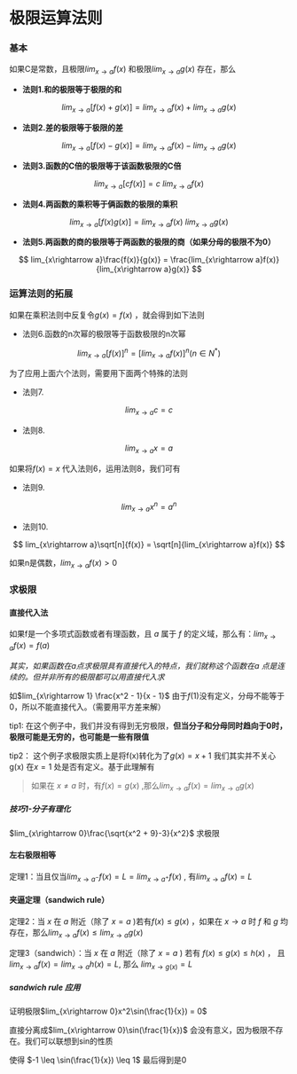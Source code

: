 # 极限运算法则

### 基本

如果C是常数，且极限$lim_{x\rightarrow a}f(x)$ 和极限$lim_{x\rightarrow a}g(x)$ 存在，那么

* **法则1.和的极限等于极限的和**

$$
lim_{x\rightarrow a}[f(x) + g(x)] = lim_{x\rightarrow a}f(x) + lim_{x\rightarrow a}g(x)
$$

* **法则2.差的极限等于极限的差**

$$
lim_{x\rightarrow a}[f(x) - g(x)] = lim_{x\rightarrow a}f(x) - lim_{x\rightarrow a}g(x)
$$

* **法则3.函数的C倍的极限等于该函数极限的C倍**

$$
lim_{x\rightarrow a}[cf(x)] = c \ lim_{x\rightarrow a}f(x)
$$

* **法则4.两函数的乘积等于俩函数的极限的乘积**

$$
lim_{x\rightarrow a}[f(x)g(x)] = lim_{x\rightarrow a}f(x) \ lim_{x\rightarrow a} g(x)
$$

* **法则5.两函数的商的极限等于两函数的极限的商（如果分母的极限不为0）**

$$
lim_{x\rightarrow a}\frac{f(x)}{g(x)} = \frac{lim_{x\rightarrow a}f(x)}{lim_{x\rightarrow a}g(x)}
$$

### 运算法则的拓展

如果在乘积法则中反复令$g(x) = f(x)$ ，就会得到如下法则

* 法则6.函数的n次幂的极限等于函数极限的n次幂

$$
lim_{x\rightarrow a}[f(x)]^n = [lim_{x\rightarrow a}f(x)]^n (n \in N^*)
$$

为了应用上面六个法则，需要用下面两个特殊的法则

* 法则7.

$$
lim_{x\rightarrow a} c = c
$$

* 法则8.

$$
lim_{x\rightarrow a}x = a
$$

如果将$f(x) = x$ 代入法则6，运用法则8，我们可有

* 法则9.

$$
lim_{x\rightarrow a}x^n = a^n
$$

* 法则10.

$$
lim_{x\rightarrow a}\sqrt[n]{f(x)} = \sqrt[n]{lim_{x\rightarrow a}f(x)}
$$

如果n是偶数，$lim_{x\rightarrow a}f(x)>0$ 

### 求极限

#### 直接代入法

如果f是一个多项式函数或者有理函数，且 $a$ 属于 $f$ 的定义域，那么有：$lim_{x\rightarrow a}f(x) = f(a)$

*其实，如果函数在a点求极限具有直接代入的特点，我们就称这个函数在$a$ 点是连续的。但并非所有的极限都可以用直接代入求*

如$lim_{x\rightarrow 1} \frac{x^2 - 1}{x - 1}$ 由于$f(1)$​ 没有定义，分母不能等于0，所以不能直接代入。（需要用平方差来解）



tip1: 在这个例子中，我们并没有得到无穷极限，**但当分子和分母同时趋向于0时，极限可能是无穷的，也可能是一些有限值**

tip2： 这个例子求极限实质上是将f(x)转化为了$g(x) = x + 1$ 我们其实并不关心g(x) 在$x = 1$ 处是否有定义。基于此理解有

> 如果在 $x \neq a$ 时，有$f(x) = g(x)$ ,那么$lim_{x\rightarrow a}f(x) = lim_{x\rightarrow a}g(x)$

##### 技巧1-分子有理化

$lim_{x\rightarrow 0}\frac{\sqrt{x^2 + 9}-3}{x^2}$ 求极限

#### 左右极限相等

定理1：当且仅当$lim_{x\rightarrow a^-} f(x) = L = lim_{x\rightarrow a^+}f(x)$ , 有$lim_{x\rightarrow a}f(x) = L$

#### 夹逼定理（sandwich rule）

定理2：当 $x$ 在 $a$ 附近（除了 $x = a$ )若有$f(x) \leq g(x)$ ，如果在 $x \rightarrow a$ 时 $f$ 和 $g$ 均存在，那么$lim_{x\rightarrow a}f(x)\leq lim_{x\rightarrow a}g(x)$ 

定理3（sandwich）：当 $x$ 在 $a$ 附近（除了 $x = a$ ) 若有 $f(x) \leq g(x) \leq h(x)$ ， 且$lim_{x\rightarrow a}f(x) = lim_{x\rightarrow a}h(x) = L$, 那么 $lim_{x\rightarrow g(x)} = L$ 

##### sandwich rule 应用

证明极限$lim_{x\rightarrow 0}x^2\sin(\frac{1}{x}) = 0$ 

直接分离成$lim_{x\rightarrow 0}\sin(\frac{1}{x})$ 会没有意义，因为极限不存在。我们可以联想到sin的性质

使得 $-1 \leq \sin(\frac{1}{x}) \leq 1$ 最后得到是0

